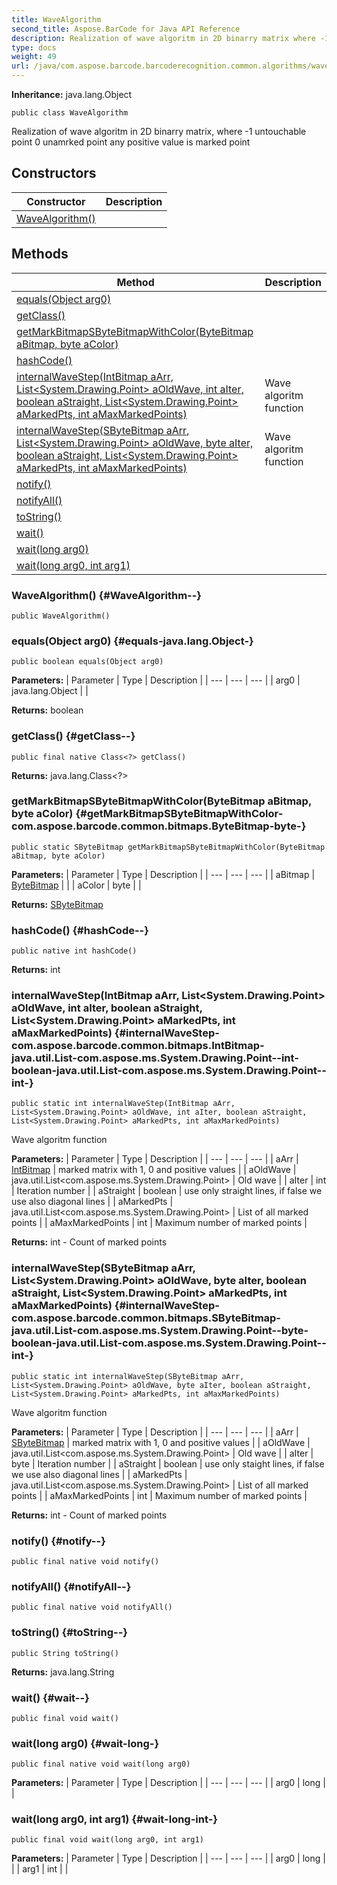 ```yaml
---
title: WaveAlgorithm
second_title: Aspose.BarCode for Java API Reference
description: Realization of wave algoritm in 2D binarry matrix where -1 untouchable point 0 unamrked point any positive value is marked point
type: docs
weight: 49
url: /java/com.aspose.barcode.barcoderecognition.common.algorithms/wavealgorithm/
---
```

**Inheritance:**
java.lang.Object
```
public class WaveAlgorithm
```

Realization of wave algoritm in 2D binarry matrix, where -1 untouchable point 0 unamrked point any positive value is marked point
## Constructors

| Constructor | Description |
| --- | --- |
| [WaveAlgorithm()](#WaveAlgorithm--) |  |
## Methods

| Method | Description |
| --- | --- |
| [equals(Object arg0)](#equals-java.lang.Object-) |  |
| [getClass()](#getClass--) |  |
| [getMarkBitmapSByteBitmapWithColor(ByteBitmap aBitmap, byte aColor)](#getMarkBitmapSByteBitmapWithColor-com.aspose.barcode.common.bitmaps.ByteBitmap-byte-) |  |
| [hashCode()](#hashCode--) |  |
| [internalWaveStep(IntBitmap aArr, List<System.Drawing.Point> aOldWave, int aIter, boolean aStraight, List<System.Drawing.Point> aMarkedPts, int aMaxMarkedPoints)](#internalWaveStep-com.aspose.barcode.common.bitmaps.IntBitmap-java.util.List-com.aspose.ms.System.Drawing.Point--int-boolean-java.util.List-com.aspose.ms.System.Drawing.Point--int-) | Wave algoritm function |
| [internalWaveStep(SByteBitmap aArr, List<System.Drawing.Point> aOldWave, byte aIter, boolean aStraight, List<System.Drawing.Point> aMarkedPts, int aMaxMarkedPoints)](#internalWaveStep-com.aspose.barcode.common.bitmaps.SByteBitmap-java.util.List-com.aspose.ms.System.Drawing.Point--byte-boolean-java.util.List-com.aspose.ms.System.Drawing.Point--int-) | Wave algoritm function |
| [notify()](#notify--) |  |
| [notifyAll()](#notifyAll--) |  |
| [toString()](#toString--) |  |
| [wait()](#wait--) |  |
| [wait(long arg0)](#wait-long-) |  |
| [wait(long arg0, int arg1)](#wait-long-int-) |  |
### WaveAlgorithm() {#WaveAlgorithm--}
```
public WaveAlgorithm()
```


### equals(Object arg0) {#equals-java.lang.Object-}
```
public boolean equals(Object arg0)
```




**Parameters:**
| Parameter | Type | Description |
| --- | --- | --- |
| arg0 | java.lang.Object |  |

**Returns:**
boolean
### getClass() {#getClass--}
```
public final native Class<?> getClass()
```




**Returns:**
java.lang.Class<?>
### getMarkBitmapSByteBitmapWithColor(ByteBitmap aBitmap, byte aColor) {#getMarkBitmapSByteBitmapWithColor-com.aspose.barcode.common.bitmaps.ByteBitmap-byte-}
```
public static SByteBitmap getMarkBitmapSByteBitmapWithColor(ByteBitmap aBitmap, byte aColor)
```




**Parameters:**
| Parameter | Type | Description |
| --- | --- | --- |
| aBitmap | [ByteBitmap](../../com.aspose.barcode.common.bitmaps/bytebitmap) |  |
| aColor | byte |  |

**Returns:**
[SByteBitmap](../../com.aspose.barcode.common.bitmaps/sbytebitmap)
### hashCode() {#hashCode--}
```
public native int hashCode()
```




**Returns:**
int
### internalWaveStep(IntBitmap aArr, List<System.Drawing.Point> aOldWave, int aIter, boolean aStraight, List<System.Drawing.Point> aMarkedPts, int aMaxMarkedPoints) {#internalWaveStep-com.aspose.barcode.common.bitmaps.IntBitmap-java.util.List-com.aspose.ms.System.Drawing.Point--int-boolean-java.util.List-com.aspose.ms.System.Drawing.Point--int-}
```
public static int internalWaveStep(IntBitmap aArr, List<System.Drawing.Point> aOldWave, int aIter, boolean aStraight, List<System.Drawing.Point> aMarkedPts, int aMaxMarkedPoints)
```


Wave algoritm function

**Parameters:**
| Parameter | Type | Description |
| --- | --- | --- |
| aArr | [IntBitmap](../../com.aspose.barcode.common.bitmaps/intbitmap) | marked matrix with 1, 0 and positive values |
| aOldWave | java.util.List<com.aspose.ms.System.Drawing.Point> | Old wave |
| aIter | int | Iteration number |
| aStraight | boolean | use only straight lines, if false we use also diagonal lines |
| aMarkedPts | java.util.List<com.aspose.ms.System.Drawing.Point> | List of all marked points |
| aMaxMarkedPoints | int | Maximum number of marked points |

**Returns:**
int - Count of marked points
### internalWaveStep(SByteBitmap aArr, List<System.Drawing.Point> aOldWave, byte aIter, boolean aStraight, List<System.Drawing.Point> aMarkedPts, int aMaxMarkedPoints) {#internalWaveStep-com.aspose.barcode.common.bitmaps.SByteBitmap-java.util.List-com.aspose.ms.System.Drawing.Point--byte-boolean-java.util.List-com.aspose.ms.System.Drawing.Point--int-}
```
public static int internalWaveStep(SByteBitmap aArr, List<System.Drawing.Point> aOldWave, byte aIter, boolean aStraight, List<System.Drawing.Point> aMarkedPts, int aMaxMarkedPoints)
```


Wave algoritm function

**Parameters:**
| Parameter | Type | Description |
| --- | --- | --- |
| aArr | [SByteBitmap](../../com.aspose.barcode.common.bitmaps/sbytebitmap) | marked matrix with 1, 0 and positive values |
| aOldWave | java.util.List<com.aspose.ms.System.Drawing.Point> | Old wave |
| aIter | byte | Iteration number |
| aStraight | boolean | use only staight lines, if false we use also diagonal lines |
| aMarkedPts | java.util.List<com.aspose.ms.System.Drawing.Point> | List of all marked points |
| aMaxMarkedPoints | int | Maximum number of marked points |

**Returns:**
int - Count of marked points
### notify() {#notify--}
```
public final native void notify()
```




### notifyAll() {#notifyAll--}
```
public final native void notifyAll()
```




### toString() {#toString--}
```
public String toString()
```




**Returns:**
java.lang.String
### wait() {#wait--}
```
public final void wait()
```




### wait(long arg0) {#wait-long-}
```
public final native void wait(long arg0)
```




**Parameters:**
| Parameter | Type | Description |
| --- | --- | --- |
| arg0 | long |  |

### wait(long arg0, int arg1) {#wait-long-int-}
```
public final void wait(long arg0, int arg1)
```




**Parameters:**
| Parameter | Type | Description |
| --- | --- | --- |
| arg0 | long |  |
| arg1 | int |  |

